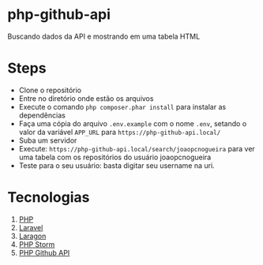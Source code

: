 # php-github-api
 Buscando dados da API e mostrando em uma tabela HTML
 
 # Steps
 
 - Clone o repositório
 - Entre no diretório onde estão os arquivos
 - Execute o comando `php composer.phar install` para instalar as dependências
 - Faça uma cópia do arquivo `.env.example` com o nome `.env`, setando o valor da variável `APP_URL` para `https://php-github-api.local/`
 - Suba um servidor
 - Execute: `https://php-github-api.local/search/joaopcnogueira` para ver uma tabela com os repositórios do usuário joaopcnogueira
 - Teste para o seu usuário: basta digitar seu username na uri.


# Tecnologias
1. [PHP](https://www.php.net/)
2. [Laravel](https://laravel.com/)
3. [Laragon](https://laragon.org/)
4. [PHP Storm](https://www.jetbrains.com/pt-br/phpstorm/)
5. [PHP Github API](https://github.com/KnpLabs/php-github-api)
